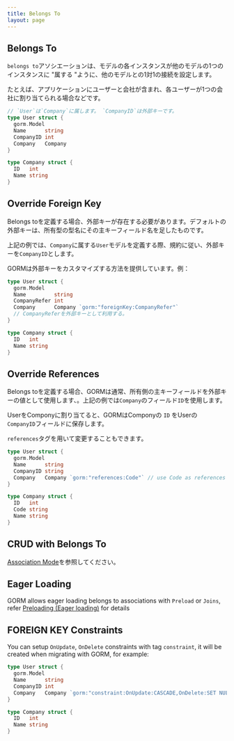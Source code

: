 ```yaml
---
title: Belongs To
layout: page
---
```


## Belongs To

`belongs to`アソシエーションは、モデルの各インスタンスが他のモデルの1つのインスタンスに "属する "ように、他のモデルとの1対1の接続を設定します。

たとえば、アプリケーションにユーザーと会社が含まれ、各ユーザーが1つの会社に割り当てられる場合などです。

```go
// `User`は`Company`に属します。 `CompanyID`は外部キーです。
type User struct {
  gorm.Model
  Name      string
  CompanyID int
  Company   Company
}

type Company struct {
  ID   int
  Name string
}
```

## Override Foreign Key

Belongs toを定義する場合、外部キーが存在する必要があります。デフォルトの外部キーは、所有型の型名にその主キーフィールド名を足したものです。

上記の例では、`Company`に属する`User`モデルを定義する際、規約に従い、外部キーを`CompanyID`とします。

GORMは外部キーをカスタマイズする方法を提供しています。例：

```go
type User struct {
  gorm.Model
  Name         string
  CompanyRefer int
  Company      Company `gorm:"foreignKey:CompanyRefer"`
  // CompanyReferを外部キーとして利用する。
}

type Company struct {
  ID   int
  Name string
}
```

## Override References

Belongs toを定義する場合、GORMは通常、所有側の主キーフィールドを外部キーの値として使用します、。上記の例では`Company`のフィールド`ID`を使用します。

UserをComponyに割り当てると、GORMはComponyの `ID` をUserの `CompanyID`フィールドに保存します。

`references`タグを用いて変更することもできます。

```go
type User struct {
  gorm.Model
  Name      string
  CompanyID string
  Company   Company `gorm:"references:Code"` // use Code as references
}

type Company struct {
  ID   int
  Code string
  Name string
}
```

## CRUD with Belongs To

[Association Mode](associations.html#Association-Mode)を参照してください。

## Eager Loading

GORM allows eager loading belongs to associations with `Preload` or `Joins`, refer [Preloading (Eager loading)](preload.html) for details

## FOREIGN KEY Constraints

You can setup `OnUpdate`, `OnDelete` constraints with tag `constraint`, it will be created when migrating with GORM, for example:

```go
type User struct {
  gorm.Model
  Name      string
  CompanyID int
  Company   Company `gorm:"constraint:OnUpdate:CASCADE,OnDelete:SET NULL;"`
}

type Company struct {
  ID   int
  Name string
}
```
